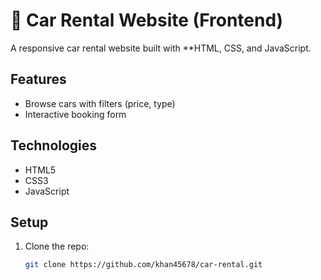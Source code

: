 # 🚗 Car Rental Website (Frontend)

A responsive car rental website built with **HTML, CSS, and JavaScript.


## Features
- Browse cars with filters (price, type)
- Interactive booking form

## Technologies
- HTML5
- CSS3 
-  JavaScript

## Setup
1. Clone the repo:
   ```bash
   git clone https://github.com/khan45678/car-rental.git
